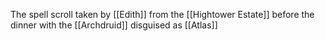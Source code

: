 The spell scroll taken by [[Edith]] from the [[Hightower Estate]] before the dinner with the [[Archdruid]] disguised as [[Atlas]]